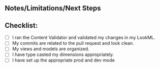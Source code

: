 <!--- Provide a short summary in the Title above -->
<!--- Examples of good PR titles: "Feature: add orders view"; "Fix: remove depreciated dimension" -->

## Notes/Limitations/Next Steps
<!--- Describe your changes in detail including any potential issues. -->
<!--- Is this linked to an open issue or another pull request that needs to be 
merged in prior? Link it here. -->

## Checklist:
<!--- Go over all the following points, and put an `x` in all the boxes that apply. -->
<!--- Remove any boxes that are not relevant -->

- [ ] I ran the Content Validator and validated my changes in my LookML.
- [ ] My commits are related to the pull request and look clean.
- [ ] My views and models are organized.
- [ ] I have type casted my dimensions appropriately.
- [ ] I have set up the appropriate prod and dev mode
